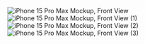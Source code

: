 ![iPhone 15 Pro Max Mockup, Front View](https://github.com/user-attachments/assets/c129ac11-cea0-4d74-9253-d7e04094848f)
![iPhone 15 Pro Max Mockup, Front View (1)](https://github.com/user-attachments/assets/a93fc73d-6a3e-426f-9045-a838ff182260)
![iPhone 15 Pro Max Mockup, Front View (2)](https://github.com/user-attachments/assets/0610ca2a-8d4e-4c09-981b-946e7a52e15c)
![iPhone 15 Pro Max Mockup, Front View (3)](https://github.com/user-attachments/assets/a3455833-45b7-4026-afb7-d244902d111e)

